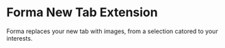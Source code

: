# Forma New Tab Extension

Forma replaces your new tab with images, from a selection catored to your interests.
